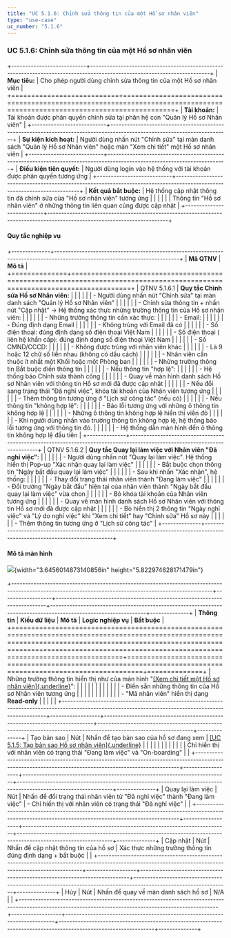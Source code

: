 ```yaml
---
title: "UC 5.1.6: Chỉnh sửa thông tin của một Hồ sơ nhân viên"
type: "use-case"
uc_number: "5.1.6"
---
```


### UC 5.1.6: Chỉnh sửa thông tin của một Hồ sơ nhân viên

+---------------------------+-------------------------------------------------------------------------------------------------------------------------+
| **Mục tiêu:**             | Cho phép người dùng chỉnh sửa thông tin của một Hồ sơ nhân viên                                                         |
+===========================+=========================================================================================================================+
| **Tài khoản:**            | Tài khoản được phân quyền chỉnh sửa tại phân hệ con "Quản lý Hồ sơ Nhân viên"                                           |
+---------------------------+-------------------------------------------------------------------------------------------------------------------------+
| **Sự kiện kích hoạt:**    | Người dùng nhấn nút "Chỉnh sửa" tại màn danh sách "Quản lý Hồ sơ Nhân viên" hoặc màn "Xem chi tiết" một Hồ sơ nhân viên |
+---------------------------+-------------------------------------------------------------------------------------------------------------------------+
| **Điều kiện tiên quyết:** | Người dùng login vào hệ thống với tài khoản được phân quyền tương ứng                                                   |
+---------------------------+-------------------------------------------------------------------------------------------------------------------------+
| **Kết quả bắt buộc:**     | Hệ thống cập nhật thông tin đã chỉnh sửa của "Hồ sơ nhân viên" tương ứng                                                |
|                           |                                                                                                                         |
|                           | Thông tin "Hồ sơ nhân viên" ở những thông tin liên quan cũng được cập nhật                                              |
+---------------------------+-------------------------------------------------------------------------------------------------------------------------+

#### Quy tắc nghiệp vụ

+--------------+---------------------------------------------------------------------------------------------------------------------------+
| **Mã QTNV**  | **Mô tả**                                                                                                                 |
+==============+===========================================================================================================================+
| QTNV 5.1.6.1 | **Quy tắc Chỉnh sửa Hồ sơ Nhân viên:**                                                                                    |
|              |                                                                                                                           |
|              | -   Người dùng nhấn nút "Chỉnh sửa" tại màn danh sách "Quản lý Hồ sơ Nhân viên"                                           |
|              |                                                                                                                           |
|              |     -   Chỉnh sửa thông tin + nhấn nút "Cập nhật" -\> Hệ thống xác thực những trường thông tin của Hồ sơ nhân viên:       |
|              |                                                                                                                           |
|              |         -   Những trường thông tin cần xác thực:                                                                          |
|              |                                                                                                                           |
|              |             -   Email:                                                                                                    |
|              |                                                                                                                           |
|              |                 -   Đúng định dạng Email                                                                                  |
|              |                                                                                                                           |
|              |                 -   Không trùng với Email đã có                                                                           |
|              |                                                                                                                           |
|              |             -   Số điện thoại: đúng định dạng số điện thoại Việt Nam                                                      |
|              |                                                                                                                           |
|              |             -   Số điện thoại ( liên hệ khẩn cấp): đúng định dạng số điện thoại Việt Nam                                  |
|              |                                                                                                                           |
|              |             -   Số CMND/CCCD:                                                                                             |
|              |                                                                                                                           |
|              |                 -   Không được trùng với nhân viên khác                                                                   |
|              |                                                                                                                           |
|              |                 -   Là 9 hoặc 12 chữ số liền nhau (không có dấu cách)                                                     |
|              |                                                                                                                           |
|              |             -   Nhân viên cần thuộc ít nhất một Khối hoặc một Phòng ban                                                   |
|              |                                                                                                                           |
|              |             -   Những trường thông tin Bắt buộc điền thông tin                                                            |
|              |                                                                                                                           |
|              |         -   Nếu thông tin "hợp lệ":                                                                                       |
|              |                                                                                                                           |
|              |             -   Hệ thống báo Chỉnh sửa thành công                                                                         |
|              |                                                                                                                           |
|              |             -   Quay về màn hình danh sách Hồ sơ Nhân viên với thông tin Hồ sơ mới đã được cập nhật                       |
|              |                                                                                                                           |
|              |             -   Nếu đổi sang trạng thái "Đã nghỉ việc", khóa tài khoản của Nhân viên tương ứng                            |
|              |                                                                                                                           |
|              |             -   Thêm thông tin tương ứng ở "Lịch sử công tác" (nếu có)                                                    |
|              |                                                                                                                           |
|              |         -   Nếu thông tin "không hợp lệ":                                                                                 |
|              |                                                                                                                           |
|              |             -   Báo lỗi tương ứng với những ô thông tin không hợp lệ                                                      |
|              |                                                                                                                           |
|              |                 -   Những ô thông tin không hợp lệ hiển thị viền đỏ                                                       |
|              |                                                                                                                           |
|              |                 -   Khi người dùng nhấn vào trường thông tin không hợp lệ, hệ thống báo lỗi tương ứng với thông tin đó.   |
|              |                                                                                                                           |
|              |             -   Hệ thống dẫn màn hình đến ô thông tin không hợp lệ đầu tiên                                               |
+--------------+---------------------------------------------------------------------------------------------------------------------------+
| QTNV 5.1.6.2 | **Quy tắc Quay lại làm việc với Nhân viên "Đã nghỉ việc":**                                                               |
|              |                                                                                                                           |
|              | -   Người dùng nhấn nút "Quay lại làm việc". Hệ thống hiển thị Pop-up "Xác nhận quay lại làm việc"                        |
|              |                                                                                                                           |
|              |     -   Bắt buộc chọn thông tin "Ngày bắt đầu quay lại làm việc"                                                          |
|              |                                                                                                                           |
|              |     -   Sau khi nhấn "Xác nhận", hệ thống:                                                                                |
|              |                                                                                                                           |
|              |         -   Thay đổi trạng thái nhân viên thành "Đang làm việc"                                                           |
|              |                                                                                                                           |
|              |         -   Đổi trường "Ngày bắt đầu" hiện tại của nhân viên thành "Ngày bắt đầu quay lại làm việc" vừa chon              |
|              |                                                                                                                           |
|              |         -   Bỏ khóa tài khoản của Nhân viên tương ứng                                                                     |
|              |                                                                                                                           |
|              |         -   Quay về màn hình danh sách Hồ sơ Nhân viên với thông tin Hồ sơ mới đã được cập nhật                           |
|              |                                                                                                                           |
|              |         -   Bỏ hiển thị 2 thông tin "Ngày nghỉ việc" và "Lý do nghỉ việc" khi "Xem chi tiết" hay "Chỉnh sửa" Hồ sơ này    |
|              |                                                                                                                           |
|              |         -   Thêm thông tin tương ứng ở "Lịch sử công tác"                                                                 |
+--------------+---------------------------------------------------------------------------------------------------------------------------+

#### Mô tả màn hình

![](media/image50.png){width="3.6456014873140856in" height="5.822974628171479in"}

+------------------------------------------------------------------------------------------------------------------------------------------------------+------------------+--------------------------------------------------------------------------+----------------------------------------------------------------------------------------------------------------+--------------+
| **Thông tin**                                                                                                                                        | **Kiểu dữ liệu** | **Mô tả**                                                                | **Logic nghiệp vụ**                                                                                            | **Bắt buộc** |
+======================================================================================================================================================+==================+==========================================================================+================================================================================================================+==============+
| Những trường thông tin hiển thị như của màn hình "[[Xem chi tiết một Hồ sơ nhân viên]{.underline}](#uc-5.1.2-xem-chi-tiết-thông-tin-một-nhân-viên)": |                  |                                                                          |                                                                                                                |              |
|                                                                                                                                                      |                  |                                                                          |                                                                                                                |              |
| \- Điền sẵn những thông tin của Hồ sơ Nhân viên tương ứng                                                                                            |                  |                                                                          |                                                                                                                |              |
|                                                                                                                                                      |                  |                                                                          |                                                                                                                |              |
| \- "Mã nhân viên" hiển thị dạng **Read-only**                                                                                                        |                  |                                                                          |                                                                                                                |              |
+------------------------------------------------------------------------------------------------------------------------------------------------------+------------------+--------------------------------------------------------------------------+----------------------------------------------------------------------------------------------------------------+--------------+
| Tạo bản sao                                                                                                                                          | Nút              | Nhấn để tạo bản sao của hồ sơ đang xem                                   | [[UC 5.1.5: Tạo bản sao Hồ sơ nhân viên]{.underline}](#uc-5.1.5-tạo-bản-sao-của-một-nhân-viên-đã-có-duplicate) |              |
|                                                                                                                                                      |                  |                                                                          |                                                                                                                |              |
|                                                                                                                                                      |                  |                                                                          | Chỉ hiển thị với nhân viên có trạng thái "Đang làm việc" và "On-boarding"                                      |              |
+------------------------------------------------------------------------------------------------------------------------------------------------------+------------------+--------------------------------------------------------------------------+----------------------------------------------------------------------------------------------------------------+--------------+
| Quay lại làm việc                                                                                                                                    | Nút              | Nhấn để đổi trạng thái nhân viên từ "Đã nghỉ việc" thành "Đang làm việc" | \- Chỉ hiển thị với nhân viên có trạng thái "Đã nghỉ việc"                                                     |              |
+------------------------------------------------------------------------------------------------------------------------------------------------------+------------------+--------------------------------------------------------------------------+----------------------------------------------------------------------------------------------------------------+--------------+
| Cập nhật                                                                                                                                             | Nút              | Nhấn để cập nhật thông tin của hồ sơ                                     | Xác thực những trường thông tin đúng định dạng + bắt buộc                                                      |              |
+------------------------------------------------------------------------------------------------------------------------------------------------------+------------------+--------------------------------------------------------------------------+----------------------------------------------------------------------------------------------------------------+--------------+
| Hủy                                                                                                                                                  | Nút              | Nhấn để quay về màn danh sách hồ sơ                                      | N/A                                                                                                            |              |
+------------------------------------------------------------------------------------------------------------------------------------------------------+------------------+--------------------------------------------------------------------------+----------------------------------------------------------------------------------------------------------------+--------------+
